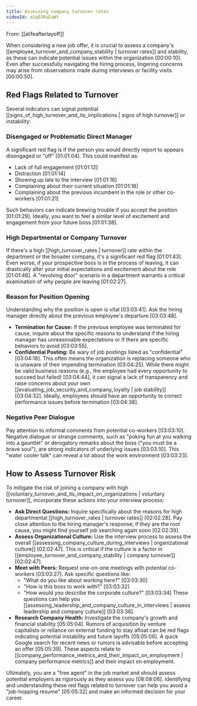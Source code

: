 ```yaml
---
title: Assessing company turnover rates
videoId: a2qDJRaEaWY
---
```


From: [[alifeafterlayoff]] <br/> 

When considering a new job offer, it is crucial to assess a company's [[employee_turnover_and_company_stability | turnover rates]] and stability, as these can indicate potential issues within the organization <a class="yt-timestamp" data-t="00:00:10">[00:00:10]</a>. Even after successfully navigating the hiring process, lingering concerns may arise from observations made during interviews or facility visits <a class="yt-timestamp" data-t="00:00:50">[00:00:50]</a>.

## Red Flags Related to Turnover

Several indicators can signal potential [[signs_of_high_turnover_and_its_implications | signs of high turnover]] or instability:

### Disengaged or Problematic Direct Manager
A significant red flag is if the person you would directly report to appears disengaged or "off" <a class="yt-timestamp" data-t="01:01:04">[01:01:04]</a>. This could manifest as:
*   Lack of full engagement <a class="yt-timestamp" data-t="01:01:12">[01:01:12]</a>
*   Distraction <a class="yt-timestamp" data-t="01:01:14">[01:01:14]</a>
*   Showing up late to the interview <a class="yt-timestamp" data-t="01:01:16">[01:01:16]</a>
*   Complaining about their current situation <a class="yt-timestamp" data-t="01:01:18">[01:01:18]</a>
*   Complaining about the previous incumbent in the role or other co-workers <a class="yt-timestamp" data-t="01:01:21">[01:01:21]</a>

Such behaviors can indicate brewing trouble if you accept the position <a class="yt-timestamp" data-t="01:01:29">[01:01:29]</a>. Ideally, you want to feel a similar level of excitement and engagement from your future boss <a class="yt-timestamp" data-t="01:01:38">[01:01:38]</a>.

### High Departmental or Company Turnover
If there's a high [[high_turnover_rates | turnover]] rate within the department or the broader company, it's a significant red flag <a class="yt-timestamp" data-t="01:01:43">[01:01:43]</a>. Even worse, if your prospective boss is in the process of leaving, it can drastically alter your initial expectations and excitement about the role <a class="yt-timestamp" data-t="01:01:46">[01:01:46]</a>. A "revolving door" scenario in a department warrants a critical examination of *why* people are leaving <a class="yt-timestamp" data-t="01:02:27">[01:02:27]</a>.

### Reason for Position Opening
Understanding why the position is open is vital <a class="yt-timestamp" data-t="03:03:41">[03:03:41]</a>. Ask the hiring manager directly about the previous employee's departure <a class="yt-timestamp" data-t="03:03:48">[03:03:48]</a>.
*   **Termination for Cause:** If the previous employee was terminated for cause, inquire about the specific reasons to understand if the hiring manager has unreasonable expectations or if there are specific behaviors to avoid <a class="yt-timestamp" data-t="03:03:55">[03:03:55]</a>.
*   **Confidential Posting:** Be wary of job postings listed as "confidential" <a class="yt-timestamp" data-t="03:04:18">[03:04:18]</a>. This often means the organization is replacing someone who is unaware of their impending termination <a class="yt-timestamp" data-t="03:04:25">[03:04:25]</a>. While there might be valid business reasons (e.g., the employee had every opportunity to succeed but failed) <a class="yt-timestamp" data-t="03:04:44">[03:04:44]</a>, it can signal a lack of transparency and raise concerns about your own [[evaluating_job_security_and_company_loyalty | job stability]] <a class="yt-timestamp" data-t="03:04:32">[03:04:32]</a>. Ideally, employees should have an opportunity to correct performance issues before termination <a class="yt-timestamp" data-t="03:04:38">[03:04:38]</a>.

### Negative Peer Dialogue
Pay attention to informal comments from potential co-workers <a class="yt-timestamp" data-t="03:03:10">[03:03:10]</a>. Negative dialogue or strange comments, such as "poking fun at you walking into a gauntlet" or derogatory remarks about the boss ("you must be a brave soul"), are strong indicators of underlying issues <a class="yt-timestamp" data-t="03:03:10">[03:03:10]</a>. This "water cooler talk" can reveal a lot about the work environment <a class="yt-timestamp" data-t="03:03:23">[03:03:23]</a>.

## How to Assess Turnover Risk

To mitigate the risk of joining a company with high [[voluntary_turnover_and_its_impact_on_organizations | voluntary turnover]], incorporate these actions into your interview process:
*   **Ask Direct Questions:** Inquire specifically about the reasons for high departmental [[high_turnover_rates | turnover rates]] <a class="yt-timestamp" data-t="02:02:28">[02:02:28]</a>. Pay close attention to the hiring manager's response; if they are the root cause, you might find yourself job searching again soon <a class="yt-timestamp" data-t="02:02:39">[02:02:39]</a>.
*   **Assess Organizational Culture:** Use the interview process to assess the overall [[assessing_company_culture_during_interviews | organizational culture]] <a class="yt-timestamp" data-t="02:02:47">[02:02:47]</a>. This is critical if the culture is a factor in [[employee_turnover_and_company_stability | company turnover]] <a class="yt-timestamp" data-t="02:02:47">[02:02:47]</a>.
*   **Meet with Peers:** Request one-on-one meetings with potential co-workers <a class="yt-timestamp" data-t="03:03:27">[03:03:27]</a>. Ask specific questions like:
    *   "What do you like about working here?" <a class="yt-timestamp" data-t="03:03:30">[03:03:30]</a>
    *   "How is this boss to work with?" <a class="yt-timestamp" data-t="03:03:32">[03:03:32]</a>
    *   "How would you describe the corporate culture?" <a class="yt-timestamp" data-t="03:03:34">[03:03:34]</a>
    These questions can help you [[assessing_leadership_and_company_culture_in_interviews | assess leadership and company culture]] <a class="yt-timestamp" data-t="03:03:36">[03:03:36]</a>.
*   **Research Company Health:** Investigate the company's growth and financial stability <a class="yt-timestamp" data-t="05:05:04">[05:05:04]</a>. Rumors of acquisition by venture capitalists or reliance on external funding to stay afloat can be red flags indicating potential instability and future layoffs <a class="yt-timestamp" data-t="05:05:06">[05:05:06]</a>. A quick Google search for recent news or rumors is advisable before accepting an offer <a class="yt-timestamp" data-t="05:05:39">[05:05:39]</a>. These aspects relate to [[company_performance_metrics_and_their_impact_on_employment | company performance metrics]] and their impact on employment.

Ultimately, you are a "free agent" in the job market and should assess potential employers as rigorously as they assess you <a class="yt-timestamp" data-t="08:08:06">[08:08:06]</a>. Identifying and understanding these red flags related to turnover can help you avoid a "job-hopping resume" <a class="yt-timestamp" data-t="05:05:32">[05:05:32]</a> and make an informed decision for your career.